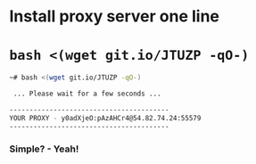 # Install proxy server one line

# `bash <(wget git.io/JTUZP -qO-)`

```bash
~# bash <(wget git.io/JTUZP -qO-)

 ... Please wait for a few seconds ...

----------------------------------------
YOUR PROXY - y0adXjeO:pAzAHCr4@54.82.74.24:55579
----------------------------------------
```

### Simple? - Yeah!
